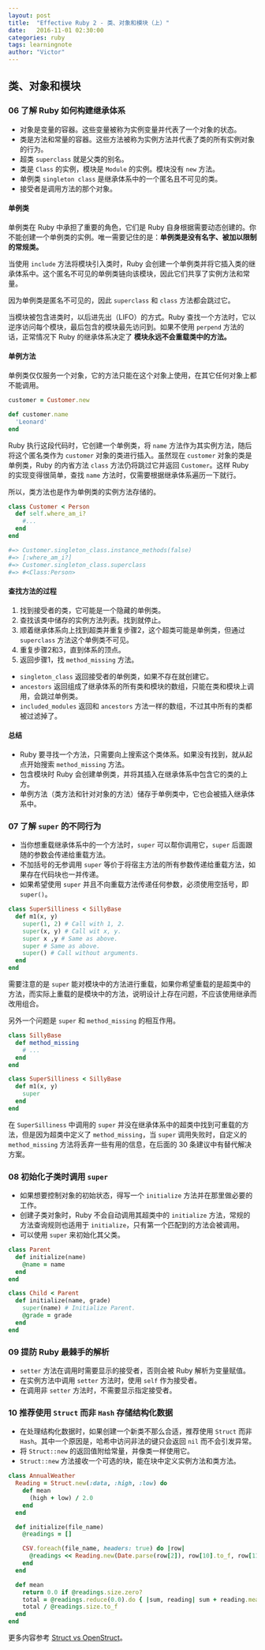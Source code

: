 ```yaml
---
layout: post
title:  "Effective Ruby 2 - 类、对象和模块（上）"
date:   2016-11-01 02:30:00
categories: ruby
tags: learningnote
author: "Victor"
---
```


## 类、对象和模块

### 06 了解 Ruby 如何构建继承体系

* 对象是变量的容器。这些变量被称为实例变量并代表了一个对象的状态。
* 类是方法和常量的容器。这些方法被称为实例方法并代表了类的所有实例对象的行为。
* 超类 `superclass` 就是父类的别名。
* 类是 `Class` 的实例，模块是 `Module` 的实例。模块没有 `new` 方法。
* 单例类 `singleton class` 是继承体系中的一个匿名且不可见的类。
* 接受者是调用方法的那个对象。

#### 单例类
单例类在 Ruby 中承担了重要的角色，它们是 Ruby 自身根据需要动态创建的。你不能创建一个单例类的实例。唯一需要记住的是：**单例类是没有名字、被加以限制的常规类。**

当使用 `include` 方法将模块引入类时，Ruby 会创建一个单例类并将它插入类的继承体系中。这个匿名不可见的单例类链向该模块，因此它们共享了实例方法和常量。

因为单例类是匿名不可见的，因此 `superclass` 和 `class` 方法都会跳过它。

当模块被包含进类时，以后进先出（LIFO）的方式。Ruby 查找一个方法时，它以逆序访问每个模块，最后包含的模块最先访问到。如果不使用 `perpend` 方法的话，正常情况下 Ruby 的继承体系决定了 **模块永远不会重载类中的方法。**

#### 单例方法
单例类仅仅服务一个对象，它的方法只能在这个对象上使用，在其它任何对象上都不能调用。

```ruby
customer = Customer.new

def customer.name
  'Leonard'
end
```

Ruby 执行这段代码时，它创建一个单例类，将 `name` 方法作为其实例方法，随后将这个匿名类作为 `customer` 对象的类进行插入。虽然现在 `customer` 对象的类是单例类，Ruby 的内省方法 `class` 方法仍将跳过它并返回 `Customer`。这样 Ruby 的实现变得很简单，查找 `name` 方法时，仅需要根据继承体系遍历一下就行。

所以，类方法也是作为单例类的实例方法存储的。

```ruby
class Customer < Person
  def self.where_am_i?
    #...
  end
end

#=> Customer.singleton_class.instance_methods(false)
#=> [:where_am_i?]
#=> Customer.singleton_class.superclass
#=> #<Class:Person>
```

#### 查找方法的过程
1. 找到接受者的类，它可能是一个隐藏的单例类。
2. 查找该类中储存的实例方法列表。找到就停止。
3. 顺着继承体系向上找到超类并重复步骤2，这个超类可能是单例类，但通过 `superclass` 方法这个单例类不可见。
4. 重复步骤2和3，直到体系的顶点。
5. 返回步骤1，找 `method_missing` 方法。

* `singleton_class` 返回接受者的单例类，如果不存在就创建它。
* `ancestors` 返回组成了继承体系的所有类和模块的数组，只能在类和模块上调用，会跳过单例类。
* `included_modules` 返回和 `ancestors` 方法一样的数组，不过其中所有的类都被过滤掉了。

#### 总结
* Ruby 要寻找一个方法，只需要向上搜索这个类体系。如果没有找到，就从起点开始搜索 `method_missing` 方法。
* 包含模块时 Ruby 会创建单例类，并将其插入在继承体系中包含它的类的上方。
* 单例方法（类方法和针对对象的方法）储存于单例类中，它也会被插入继承体系中。

### 07 了解 `super` 的不同行为
* 当你想重载继承体系中的一个方法时，`super` 可以帮你调用它，`super` 后面跟随的参数会传递给重载方法。
* 不加括号的无参调用 `super` 等价于将宿主方法的所有参数传递给重载方法，如果存在代码块也一并传递。
* 如果希望使用 `super` 并且不向重载方法传递任何参数，必须使用空括号，即 `super()`。

```ruby
class SuperSilliness < SillyBase
  def m1(x, y)
    super(1, 2) # Call with 1, 2.
    super(x, y) # Call wit x, y.
    super x ,y # Same as above.
    super # Same as above.
    super() # Call without arguments.
  end
end
```

需要注意的是 `super` 能对模块中的方法进行重载，如果你希望重载的是超类中的方法，而实际上重载的是模块中的方法，说明设计上存在问题，不应该使用继承而改用组合。

另外一个问题是 `super` 和 `method_missing` 的相互作用。

```ruby
class SillyBase
  def method_missing
    # ...
  end
end

class SuperSilliness < SillyBase
  def m1(x, y)
    super
  end
end
```

在 `SuperSilliness` 中调用的 `super` 并没在继承体系中的超类中找到可重载的方法，但是因为超类中定义了 `method_missing`，当 `super` 调用失败时，自定义的 `method_missing` 方法将丢弃一些有用的信息，在后面的 30 条建议中有替代解决方案。

### 08 初始化子类时调用 `super`

* 如果想要控制对象的初始状态，得写一个 `initialize` 方法并在那里做必要的工作。
* 创建子类对象时，Ruby 不会自动调用其超类中的 `initialize` 方法，常规的方法查询规则也适用于 `initialize`，只有第一个匹配到的方法会被调用。
* 可以使用 `super` 来初始化其父类。

```ruby
class Parent
  def initialize(name)
    @name = name
  end
end

class Child < Parent
  def initialize(name, grade)
    super(name) # Initialize Parent.
    @grade = grade
  end
end
```

### 09 提防 Ruby 最棘手的解析

* `setter` 方法在调用时需要显示的接受者，否则会被 Ruby 解析为变量赋值。
* 在实例方法中调用 `setter` 方法时，使用 `self` 作为接受者。
* 在调用非 `setter` 方法时，不需要显示指定接受者。

### 10 推荐使用 `Struct` 而非 `Hash` 存储结构化数据

* 在处理结构化数据时，如果创建一个新类不那么合适，推荐使用 `Struct` 而非 `Hash`。其中一个原因是，哈希中访问非法的键只会返回 `nil` 而不会引发异常。
* 将 `Struct::new` 的返回值附给常量，并像类一样使用它。
* `Struct::new` 方法接收一个可选的块，能在块中定义实例方法和类方法。

```ruby
class AnnualWeather
  Reading = Struct.new(:data, :high, :low) do
    def mean
      (high + low) / 2.0
    end
  end

  def initialize(file_name)
    @readings = []

    CSV.foreach(file_name, headers: true) do |row|
      @readings << Reading.new(Date.parse(row[2]), row[10].to_f, row[11].to_f)
    end
  end

  def mean
    return 0.0 if @readings.size.zero?
    total = @readings.reduce(0.0).do { |sum, reading| sum + reading.mean }
    total / @readings.size.to_f
  end
end
```

更多内容参考 [Struct vs OpenStruct](/ruby/Struct-vs-OpenStruct/)。
